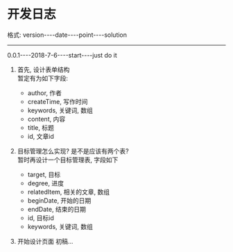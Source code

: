 开发日志
===
格式: version----date----point----solution  

---

0.0.1----2018-7-6----start----just do it  
1. 首先, 设计表单结构  
暂定有为如下字段:  
    - author, 作者
    - createTime, 写作时间
    - keywords, 关键词, 数组
    - content, 内容
    - title, 标题
    - id, 文章id


2. 目标管理怎么实现?  是不是应该有两个表?  
暂时再设计一个目标管理表, 字段如下  
    - target, 目标
    - degree, 进度
    - relatedItem, 相关的文章, 数组
    - beginDate, 开始的日期
    - endDate, 结束的日期  
    - id, 目标id
    - keywords, 关键词, 数组


3. 开始设计页面
初稿...
